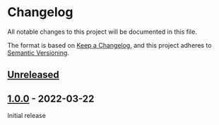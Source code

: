 # Changelog

All notable changes to this project will be documented in this file.

The format is based on [Keep a Changelog](https://keepachangelog.com/en/1.0.0/),
and this project adheres to [Semantic Versioning](https://semver.org/spec/v2.0.0.html).

## [Unreleased]

## [1.0.0] - 2022-03-22

Initial release

[unreleased]: https://github.com/karavel-io/platform-component-velero/compare/1.0.0...HEAD
[1.0.0]: https://github.com/karavel-io/platform-component-velero/releases/tag/1.0.0

